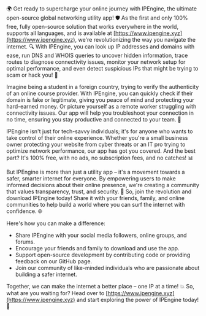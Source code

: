 🌍 Get ready to supercharge your online journey with IPEngine, the ultimate open-source global networking utility app! 🛡️ As the first and only 100% free, fully open-source solution that works everywhere in the world, supports all languages, and is available at [https://www.ipengine.xyz](https://www.ipengine.xyz), we're revolutionizing the way you navigate the internet. 🔍 With IPEngine, you can look up IP addresses and domains with ease, run DNS and WHOIS queries to uncover hidden information, trace routes to diagnose connectivity issues, monitor your network setup for optimal performance, and even detect suspicious IPs that might be trying to scam or hack you! 📡

Imagine being a student in a foreign country, trying to verify the authenticity of an online course provider. With IPEngine, you can quickly check if their domain is fake or legitimate, giving you peace of mind and protecting your hard-earned money. Or picture yourself as a remote worker struggling with connectivity issues. Our app will help you troubleshoot your connection in no time, ensuring you stay productive and connected to your team. 🚀

IPEngine isn't just for tech-savvy individuals; it's for anyone who wants to take control of their online experience. Whether you're a small business owner protecting your website from cyber threats or an IT pro trying to optimize network performance, our app has got you covered. And the best part? It's 100% free, with no ads, no subscription fees, and no catches! 📊

But IPEngine is more than just a utility app – it's a movement towards a safer, smarter internet for everyone. By empowering users to make informed decisions about their online presence, we're creating a community that values transparency, trust, and security. 💪 So, join the revolution and download IPEngine today! Share it with your friends, family, and online communities to help build a world where you can surf the internet with confidence. 🌐

Here's how you can make a difference:

* Share IPEngine with your social media followers, online groups, and forums.
* Encourage your friends and family to download and use the app.
* Support open-source development by contributing code or providing feedback on our GitHub page.
* Join our community of like-minded individuals who are passionate about building a safer internet.

Together, we can make the internet a better place – one IP at a time! 💥 So, what are you waiting for? Head over to [https://www.ipengine.xyz](https://www.ipengine.xyz) and start exploring the power of IPEngine today! 🚀